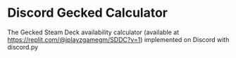 # Discord Gecked Calculator
The Gecked Steam Deck availability calculator (available at https://replit.com/@jplayzgamegm/SDDC?v=1) implemented on Discord with discord.py
